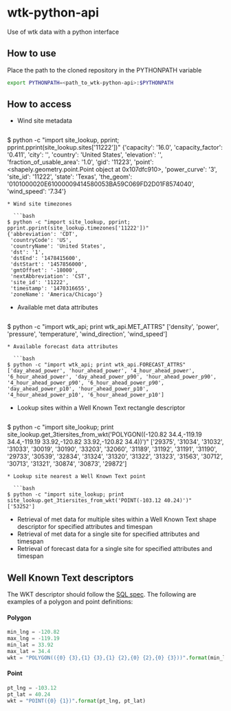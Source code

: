 wtk-python-api
==============

Use of wtk data with a python interface

## How to use
Place the path to the cloned repository in the PYTHONPATH variable
```bash
export PYTHONPATH=<path_to_wtk-python-api>:$PYTHONPATH
```

## How to access
* Wind site metadata

  ```bash
$ python -c "import site_lookup, pprint; pprint.pprint(site_lookup.sites['11222'])"
{'capacity': '16.0',
 'capacity_factor': '0.411',
 'city': '',
 'country': 'United States',
 'elevation': '',
 'fraction_of_usable_area': '1.0',
 'gid': '11223',
 'point': <shapely.geometry.point.Point object at 0x107dfc910>,
 'power_curve': '3',
 'site_id': '11222',
 'state': 'Texas',
 'the_geom': '0101000020E61000009414580053BA59C069FD2D01F8574040',
 'wind_speed': '7.34'}
```
* Wind site timezones

  ```bash
$ python -c "import site_lookup, pprint; pprint.pprint(site_lookup.timezones['11222'])"
{'abbreviation': 'CDT',
 'countryCode': 'US',
 'countryName': 'United States',
 'dst': '1',
 'dstEnd': '1478415600',
 'dstStart': '1457856000',
 'gmtOffset': '-18000',
 'nextAbbreviation': 'CST',
 'site_id': '11222',
 'timestamp': '1470316655',
 'zoneName': 'America/Chicago'}
```
* Available met data attributes

  ```bash
$ python -c "import wtk_api; print wtk_api.MET_ATTRS"
['density', 'power', 'pressure', 'temperature', 'wind_direction', 'wind_speed']
```
* Available forecast data attributes

  ```bash
$ python -c "import wtk_api; print wtk_api.FORECAST_ATTRS"
['day_ahead_power', 'hour_ahead_power', '4_hour_ahead_power', '6_hour_ahead_power', 'day_ahead_power_p90', 'hour_ahead_power_p90', '4_hour_ahead_power_p90', '6_hour_ahead_power_p90', 'day_ahead_power_p10', 'hour_ahead_power_p10', '4_hour_ahead_power_p10', '6_hour_ahead_power_p10']
```
* Lookup sites within a Well Known Text rectangle descriptor

  ```bash
$ python -c "import site_lookup; print site_lookup.get_3tiersites_from_wkt('POLYGON((-120.82 34.4,-119.19 34.4,-119.19 33.92,-120.82 33.92,-120.82 34.4))')"
['29375', '31034', '31032', '31033', '30019', '30190', '33203', '32060', '31189', '31192', '31191', '31190', '29733', '30539', '32834', '31324', '31320', '31322', '31323', '31563', '30712', '30713', '31321', '30874', '30873', '29872']
```
* Lookup site nearest a Well Known Text point

  ```bash
$ python -c "import site_lookup; print site_lookup.get_3tiersites_from_wkt('POINT(-103.12 40.24)')"
['53252']
```
* Retrieval of met data for multiple sites within a Well Known Text shape descriptor for specified attributes and timespan
* Retrieval of met data for a single site for specified attributes and timespan
* Retrieval of forecast data for a single site for specified attributes and timespan

## Well Known Text descriptors
The WKT descriptor should follow the [SQL spec](http://www.opengeospatial.org/standards/sfs).  The following are examples
of a polygon and point definitions:
#### Polygon
```python
min_lng = -120.82
max_lng = -119.19
min_lat = 33.92
max_lat = 34.4
wkt = "POLYGON(({0} {3},{1} {3},{1} {2},{0} {2},{0} {3}))".format(min_lng, max_lng, min_lat, max_lat)
```
#### Point
```python
pt_lng = -103.12
pt_lat = 40.24
wkt = "POINT({0} {1})".format(pt_lng, pt_lat)
```

